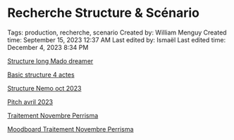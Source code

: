 # Recherche Structure & Scénario

Tags: production, recherche, scenario
Created by: William Menguy
Created time: September 15, 2023 12:37 AM
Last edited by: Ismaël 
Last edited time: December 4, 2023 8:34 PM

[Structure long Mado dreamer](Recherche%20Structure%20&%20Sce%CC%81nario%20157f75695a2644b98e2b089ea95c9a79/Structure%20long%20Mado%20dreamer%20e41f3f2b3d944f0296c143e9f9d80dfd.md)

[Basic structure 4 actes](Recherche%20Structure%20&%20Sce%CC%81nario%20157f75695a2644b98e2b089ea95c9a79/Basic%20structure%204%20actes%20624b644625aa4767bff63c1ef68ec43b.md)

[Structure Nemo oct 2023](Recherche%20Structure%20&%20Sce%CC%81nario%20157f75695a2644b98e2b089ea95c9a79/Structure%20Nemo%20oct%202023%204b2c05f7ed204d6ea1ba9def0d0fdec8.md)

[Pitch avril 2023](Recherche%20Structure%20&%20Sce%CC%81nario%20157f75695a2644b98e2b089ea95c9a79/Pitch%20avril%202023%201c0dd45b9cbc4e19b5a33462d25da3f6.md)

[Traitement Novembre Perrisma](Recherche%20Structure%20&%20Sce%CC%81nario%20157f75695a2644b98e2b089ea95c9a79/Traitement%20Novembre%20Perrisma%20a765582a234445a68ea203b8a17330e9.md)

[Moodboard Traitement Novembre Perrisma](Recherche%20Structure%20&%20Sce%CC%81nario%20157f75695a2644b98e2b089ea95c9a79/Moodboard%20Traitement%20Novembre%20Perrisma%208f9e439c2bad4e05a0cfd45751dc6be3.md)